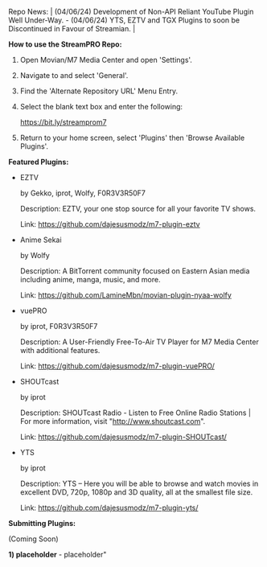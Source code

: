 Repo News: | (04/06/24) Development of Non-API Reliant YouTube Plugin Well Under-Way. - (04/06/24) YTS, EZTV and TGX Plugins to soon be Discontinued in Favour of Streamian. |


**How to use the StreamPRO Repo:**

1) Open Movian/M7 Media Center and open 'Settings'.

2) Navigate to and select 'General'.

3) Find the 'Alternate Repository URL' Menu Entry.

4) Select the blank text box and enter the following:

    https://bit.ly/streamprom7

5) Return to your home screen, select 'Plugins' then 'Browse Available Plugins'.


**Featured Plugins:**

* EZTV

    by Gekko, iprot, Wolfy, F0R3V3R50F7

    Description: EZTV, your one stop source for all your favorite TV shows.

    Link: https://github.com/dajesusmodz/m7-plugin-eztv


* Anime Sekai

    by Wolfy

    Description: A BitTorrent community focused on Eastern Asian media including anime, manga, music, and more.

    Link: https://github.com/LamineMbn/movian-plugin-nyaa-wolfy


* vuePRO

    by iprot, F0R3V3R50F7

    Description: A User-Friendly Free-To-Air TV Player for M7 Media Center with additional features.

    Link: https://github.com/dajesusmodz/m7-plugin-vuePRO/


* SHOUTcast

    by iprot

    Description: SHOUTcast Radio - Listen to Free Online Radio Stations | For more information, visit "http://www.shoutcast.com".

    Link: https://github.com/dajesusmodz/m7-plugin-SHOUTcast/


* YTS

    by iprot

    Description: YTS – Here you will be able to browse and watch movies in excellent DVD, 720p, 1080p and 3D quality, all at the smallest file size.

    Link: https://github.com/dajesusmodz/m7-plugin-yts/


**Submitting Plugins:**

(Coming Soon)

**1) placeholder** - placeholder"


